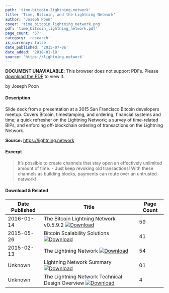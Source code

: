 ```yaml
---
path: 'time-bitcoin-lightning-network'
title: 'Time, Bitcoin, and the Lightning Network'
author: 'Joseph Poon'
cover: 'time_bitcoin_lightning_network.png'
pdf: 'time_bitcoin_lightning_network.pdf'
page_count: '57'
category: 'research'
is_currency: false
date_published: '2015-07-06'
date_added: '2018-01-18'
source: 'https://lightning.network'
---
```


<object class="pdf_embed" data="/pdf/time_bitcoin_lightning_network.pdf" type="application/pdf" width="100%" height="100%">
   <p><b>DOCUMENT UNAVIALABLE</b>: This browser does not support PDFs. Please <a href="/pdf/time_bitcoin_lightning_network.pdf">download the PDF</a> to view it.</p>
</object>

by Joseph Poon

#### Description
Slide deck from a presentation at a 2015 San Francisco Bitcoin developers meetup. Covers Bitcoin, timestamping, and ordering; financial systems and time; a quick refresher on the Lightning Network; a survey of time-related BIPs, and enforcing off-blockchain ordering of
transactions on the Lightning Network.

**Source:** https://lightning.network

#### Excerpt
> It’s possible to create channels that stay open an effectively unlimited amount of time. - Just keep revoking old transactions!
With these channels as building blocks, payments can route over an untrusted network!

#### Download & Related
Date Published | Title                                                                          | Page Count
---------------|--------------------------------------------------------------------------------|------------
2016-01-14     | The Bitcoin Lightning Network v0.5.9.2 [![Download](/assets/download_cloud.svg)](/pdf/lightning_network.pdf) | 59
2015-05-26     | Bitcoin Scalability Solutions [![Download](/assets/download_cloud.svg)](/pdf/bitcoin_scalability_solutions.pdf) | 41
2015-02-13     | The Lightning Network [![Download](/assets/download_cloud.svg)](/pdf/lightning_network_presentation.pdf) | 54
Unknown        | Lightning Network Summary [![Download](/assets/download_cloud.svg)](/pdf/lightning_network_summary.pdf) | 01
Unknown        | The Lightning Network Technical Design Overview [![Download](/assets/download_cloud.svg)](/pdf/lightning_network_technical_summary.pdf) | 4
